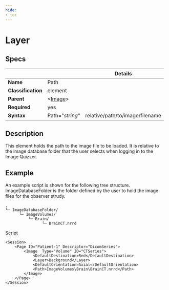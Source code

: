 ```yaml
---
hide:
- toc
---
```

<!-- let javascript handle toc on left sidebar -->
# Layer

## Specs

| ||Details|
|---|---|:---:|
| **Name** | Path ||
| **Classification** | element ||
| **Parent** | <[Image](index.md)\> ||
| **Required** | yes ||
| **Syntax** | Path="*string*" | relative/path/to/image/filename |

## Description

This element holds the path to the image file to be loaded. It is relative to the image database folder
that the user selects when logging in to the Image Quizzer.

## Example

An example script is shown for the following tree structure. ImageDatabaseFolder is the folder defined
by the user to hold the image files for the observer strudy.

```
.
└─ ImageDatabaseFolder/
      └─ ImageVolumes/
          └─ Brain/
                └─ BrainCT.nrrd
```

Script

```
<Session>
	<Page ID="Patient-1" Descriptor="DicomSeries">
		<Image  Type="Volume" ID="CTSeries">
			<DefaultDestination>Red</DefaultDestination>
			<Layer>Background</Layer>
			<DefaultOrientation>Axial</DefaultOrientation>
			<Path>ImageVolumes\Brain\BrainCT.nrrd</Path>
		</Image>
	</Page>
</Session>
```
